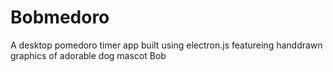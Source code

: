 # Bobmedoro
A desktop pomedoro timer app built using electron.js featureing handdrawn graphics of adorable dog mascot Bob
